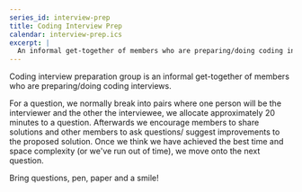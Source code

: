 ```yaml
---
series_id: interview-prep
title: Coding Interview Prep
calendar: interview-prep.ics
excerpt: |
  An informal get-together of members who are preparing/doing coding interviews.
---
```


Coding interview preparation group is an informal get-together of members who are preparing/doing coding interviews.

For a question, we normally break into pairs where one person will be the interviewer and the other the interviewee, we allocate approximately 20 minutes to a question. Afterwards we encourage members to share solutions and other members to ask questions/ suggest improvements to the proposed solution. Once we think we have achieved the best time and space complexity (or we've run out of time), we move onto the next question.

Bring questions, pen, paper and a smile!
